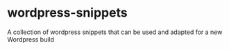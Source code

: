 # wordpress-snippets
A collection of wordpress snippets that can be used and adapted for a new Wordpress build
